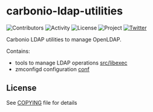 # carbonio-ldap-utilities

![Contributors](https://img.shields.io/github/contributors/zextras/carbonio-ldap-utilities "Contributors")
![Activity](https://img.shields.io/github/commit-activity/m/zextras/carbonio-ldap-utilities "Activity") ![License](https://img.shields.io/badge/license-GPL%202-green
"License")
![Project](https://img.shields.io/badge/project-carbonio-informational
"Project")
[![Twitter](https://img.shields.io/twitter/url/https/twitter.com/zextras.svg?style=social&label=Follow%20%40zextras)](https://twitter.com/zextras)

Carbonio LDAP utilities to manage OpenLDAP.

Contains:
- tools to manage LDAP operations [src/libexec](src/libexec)
- zmconfigd configuration [conf](conf)

## License

See [COPYING](COPYING) file for details
